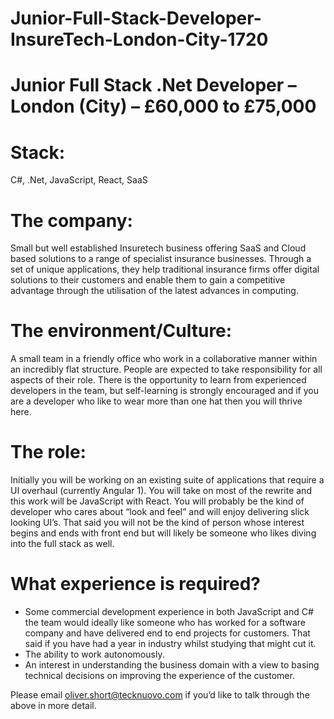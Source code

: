 # Junior-Full-Stack-Developer-InsureTech-London-City-1720
# Junior Full Stack .Net Developer – London (City) – £60,000 to £75,000 

# Stack: 
C#, .Net, JavaScript, React, SaaS 

# The company: 
Small but well established Insuretech business offering SaaS and Cloud based solutions to a range of specialist insurance businesses. Through a set of unique applications, they help traditional insurance firms offer digital solutions to their customers and enable them to gain a competitive advantage through the utilisation of the latest advances in computing. 

# The environment/Culture: 
A small team in a friendly office who work in a collaborative manner within an incredibly flat structure. People are expected to take responsibility for all aspects of their role. There is the opportunity to learn from experienced developers in the team, but self-learning is strongly encouraged and if you are a developer who like to wear more than one hat then you will thrive here. 

# The role: 
Initially you will be working on an existing suite of applications that require a UI overhaul (currently Angular 1). You will take on most of the rewrite and this work will be JavaScript with React. You will probably be the kind of developer who cares about “look and feel” and will enjoy delivering slick looking UI’s. That said you will not be the kind of person whose interest begins and ends with front end but will likely be someone who likes diving into the full stack as well. 

# What experience is required?

-	Some commercial development experience in both JavaScript and C#  the team would ideally like someone who has worked for a software company and have delivered end to end projects for customers. That said if you have had a year in industry whilst studying that might cut it. 
-	The ability to work autonomously. 
-	An interest in understanding the business domain with a view to basing technical decisions on improving the experience of the customer. 

Please email oliver.short@tecknuovo.com if you’d like to talk through the above in more detail.

